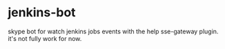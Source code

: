 # jenkins-bot

skype bot for watch jenkins jobs events with the help sse-gateway plugin.
it's not fully work for now.
